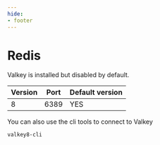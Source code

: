 ```yaml
---
hide:
- footer
---
```


# Redis

Valkey is installed but disabled by default.


| Version | Port | Default version |
|---------|------|-----------------|
| 8       | 6389 | YES             |


You can also use the cli tools to connect to Valkey

```bash
valkey8-cli
```
